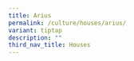 ```yaml
---
title: Arius
permalink: /culture/houses/arius/
variant: tiptap
description: ""
third_nav_title: Houses
---
```

